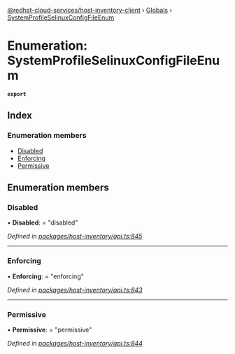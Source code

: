[@redhat-cloud-services/host-inventory-client](../README.md) › [Globals](../globals.md) › [SystemProfileSelinuxConfigFileEnum](systemprofileselinuxconfigfileenum.md)

# Enumeration: SystemProfileSelinuxConfigFileEnum

**`export`** 

## Index

### Enumeration members

* [Disabled](systemprofileselinuxconfigfileenum.md#disabled)
* [Enforcing](systemprofileselinuxconfigfileenum.md#enforcing)
* [Permissive](systemprofileselinuxconfigfileenum.md#permissive)

## Enumeration members

###  Disabled

• **Disabled**: = "disabled"

*Defined in [packages/host-inventory/api.ts:845](https://github.com/leSamo/javascript-clients/blob/master/packages/host-inventory/api.ts#L845)*

___

###  Enforcing

• **Enforcing**: = "enforcing"

*Defined in [packages/host-inventory/api.ts:843](https://github.com/leSamo/javascript-clients/blob/master/packages/host-inventory/api.ts#L843)*

___

###  Permissive

• **Permissive**: = "permissive"

*Defined in [packages/host-inventory/api.ts:844](https://github.com/leSamo/javascript-clients/blob/master/packages/host-inventory/api.ts#L844)*
